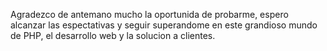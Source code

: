 Agradezco de antemano mucho la oportunida de probarme, espero alcanzar las espectativas y seguir superandome en este grandioso mundo de PHP, el desarrollo web y la solucion a clientes.
